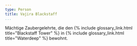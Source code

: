 ```yaml
---
type: Person
title: Vajira Blackstaff
...
```


Mächtige Zaubergelehrte, die den {% include glossary_link.html
title="Blackstaff Tower" %} in {% include glossary_link.html title="Waterdeep"
%} bewohnt.
